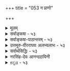 +++
title = "053 न प्राणो"

+++
<details><summary>मूलम्</summary>

न प्राणो वायुमात्रं सह परिपठनान्न क्रिया द्रव्यतोक्तेस्तेजोवद्वा न तत्त्वान्तरमगणनतो वायुतानुज्झनाच्च ।  
तस्माद्वातो विशेषं घनजलकरकान्यायतः प्राप्य कंचिद्देहान्तर्दाशविध्यं भजति बहुविधोपक्रियो वृत्तिभेदैः ॥ ५३ ॥
</details>

<details><summary>सर्वाङ्कषा - ५३</summary>

। 



वायुसामान्यं विचार्य, वायुविशेषं विचारयति - न प्राण इत्यादि । कर्मिणां शरीरधारणहेतुः प्राणपदवाच्यः कः ? इति प्रश्ने - प्राणः प्राणपदवाच्यः न **वायुमात्रम्** = सामान्यवायुरूपः न, प्राणशब्दः न वायुसामान्यवाचीति यावत् । तत्र हेतु : – **सहपरिपठनात्** = ' एतस्माज्जायते प्राणः – खं वायुः' (मुं.उ.2- 1-3) इति एकस्मिन्नेव वाक्ये प्राणस्य, वायोश्च सृष्टेः सहैव स्पष्टं पाठात् । उभयोः पर्यायत्वे, उभयोः एकत्र पाठः न युक्तः । न **क्रिया** = उच्छ्रासनिःश्वासादौ प्राणपदप्रयोगदर्शनात् उच्छ्वासादिक्रियैव प्राण इत्यपि न । कुतः ? **द्रव्यतोक्तेः** = अपानाद्यवस्थावत्त्वाभिधानात्; क्रियाया अद्रव्यत्वेनावस्थावत्त्वाभावात् । **तेजोवत्** = तेज इव तत्त्वान्तरं वा **न** = स्वतन्त्रतत्त्वान्तररूपमपि न । कुतः - अगणनतः तत्त्वसृष्टिप्रकरणे प्राणस्य गणनादर्शनात् । हेत्वन्तरं – वायुतानुज्झनाच्च वायुत्वापरित्यागाच्च । 'प्राणवायुः' इति वायुविशेषतयाभिधानादिति यावत् । किं तर्हीत्यत्र सिद्धान्तमाह - तस्मादित्यादि । **तस्मात्** = उक्तयुक्तिभिः **वातः** = वायुरेव सन् **घनजलकरकान्यायतः** = **घनः** = मेघः, जलं प्रसिद्धम्, **करका** = घनीभूतं जलम्, एता विलक्षणा अपामवस्थाविशेषाः । **एतन्यायात्** = एवमेवावस्थातः कंचित् विशेषं प्राप्य, **देहान्तः** = देहस्यान्तरेव, न तु बहिः, प्राणस्य बहिर्निस्सरणे हि मरणमेव; अतः नासिकायां निस्सरन् वायुः प्राणाधीनक्रियावान् वायु विशेषः । **वृत्तिभेदैः** = विलक्षणव्यापारैः **बहुविधोपक्रियः** = नानाविधानुपकारान् कुर्वन् **दाशविध्यम्** = दशधा भेदम् **भजति** = प्राप्नोति ॥ 



'प्राणोऽपानस्समानश्चोदानव्यानौ च वायवः । हृदि प्राणो गुदेऽपानः समानो नाभिसंस्थितः ॥ 

उदानः कण्ठदेशस्थो व्यानस्सर्वशरीरगः । नागश्च कूर्मः कृकरो देवदत्तो धनञ्जयः ॥ पोषणकरः वाग्द्वारे नाग आख्यातः कूर्म उन्मीलने स्मृतः । कृकराच क्षुतं ज्ञेयंम् देवदत्ताद्विजृम्भणम् ॥' 

न जहाति मृतं वाऽपि सर्वव्यापी धनञ्जयः ॥ 

इति प्राणस्य कार्यविशेषा अभिहिताः । इदं च स्थूलदृष्ट्या । सूक्ष्माः अनन्ता वृत्तयः वायोः योगशास्त्रादिषूक्ताः द्रष्टव्याः ॥ ५३ ॥
</details>


<details><summary>सर्वाङ्कषा-पाठान्तरम् - ५३</summary>

वायुसामान्यं विचार्य, वायुविशेषं विचारयति - न प्राण इत्यादि । कर्मिणां शरीरधारणहेतुः प्राण- पदवाच्यः कः? इति प्रश्ने - प्राणः = प्राणपदवाच्यः न वायुमात्रम्‌ = सामान्यवायुरूपः न, प्राणशब्दः न वायुसामान्यवाचीति यावत्‌ । तत्र हेतुः - सहपरिपठनात्‌ = 'एतस्माज्जायते प्राणः - खं वायुः' (मुं.उ.२-१-३) इति एकस्मिन्नेव वाक्ये प्राणस्य, वायोश्च सष्टेः सहैव स्पष्टं पाठात्‌ । उभयोः पर्यायत्वे उभयोः एकत्र पाठः न युक्तः । न क्रिया = उच्छ्वासनिःश्वासादौ प्राणपदप्रयोगदर्शनात्‌ उच्छ्वासादिक्रियैव प्राण इत्यपि न । कुतः? द्रव्यतोक्तेः = अपानाद्यवस्थावत्त्वाभिधानात्‌; क्रियाया अद्रव्यत्वेनावस्थावत्त्वाभावात्‌ । तेजोवत्‌ = तेज इव तत्त्वान्तरं वा न = स्वतन्त्रतत्त्वान्तररूपमपि न । कुतः - अगणनतः = तत्त्वसृष्टिप्रकरणे प्राणस्य गणनादर्शनात्‌ । हेत्वन्तरं - वायुतानुज्झनाच्च = वायुत्वापरित्यागाच्च । 'प्राणवायुः' इति वायुविशेषतयाभिधानादिति यावत्‌ । किं तर्हीत्यत्र सिद्धान्तमाह - तस्मादित्यादि । तस्मात्‌ = उक्तयुक्तिभिः वातः = वायुरेव सन्‌ घनजलकरकान्यायतः = घनः = मेघः, जलं प्रसिद्धम्‌, करका = घनीभूतं जलम्‌, एता विलक्षणा अपामवस्थाविशेषाः । एतन्न्यायात्‌ = एवमेवावस्थातः कंचित्‌ विशेषं पराप्य, देहान्तः = देहस्यान्तरेव, न तु बहिः, प्राणस्य बहिर्निस्सरणे हि मरणमेव; अतः नासिकायां निस्सरन्‌ वायुः प्राणाधीनक्रियावान्‌ वायु विशेषः । वृत्तिभेदैः = विलक्षणव्यापरैः बहुविधोपक्रियः = नानाविधानुपकारान्‌ कुर्वन्‌ दाशविध्यम्‌ = दशधाभेदं भजति = प्रप्नोति ॥   
“प्राणोऽपानस्समानश्चोदानव्यानौ च वायवः । हृदि प्राणो गुदेऽपानः समानो नाभिसंस्थितः ॥ उदानः कण्ठदेशस्थो व्यानस्सर्वशरीरगः । नागश्च कूर्मः कृकरो देवदत्तो धनञ्जयः(पोषणकरः) ॥ वागद्वारे नाग आख्यातः कूर्म उन्मीलने स्मृतः । कृकराच्च क्षुतं ज्ञेयं देवदत्ताद्विजृम्भणम्‌ ॥'  
न जहाति मृतं वाऽपि सर्वव्यापि धनञ्जयः ॥   
इति प्राणस्य कार्यविशेषा अभिहिताः । इदं च स्थूलदृष्ट्या । सूक्ष्माः अनन्ता वृत्तयः वायोः योगशास्त्रादिषूक्ताः द्रष्टव्याः ॥ ५३ ॥
</details>


<details><summary>उत्तमूरु-वीरराघवः अलभ्यलाभः - ५३</summary>

परोक्तं - वैशेषिकोक्तम्; अन्येषां वायुप्रत्यक्षत्वस्येष्टत्वात् । संमूर्छनेति । 'समूर्छनं समानजवयोर्वाय्वोर्विरुद्धदिक्क्रिययोः संनिपातः' इति प्रशस्तपादभाष्यम् ॥  
अथ वायौ विशेषविचारः क्रियते । तत्र वायुक्रियाधिकरणार्थमाह न प्राण इति । वायुमात्रं -  
सर्वो यायुरपि प्राणशब्दवाच्यो न भवति । एतस्माज्जायते प्राण इति प्राणेन सह, खं वायुरिति वायोः पृथक् पाठात् । नापि वायुक्रिया उच्छवासादिरूपा प्राणः; प्राणनापाननाद्यवस्थाश्रयत्व - शरीरसंयोगप्रवेशनिष्क्रमणाश्रयत्वादिरूपद्रव्यत्वश्रवणात् । वायोरुत्पन्नः प्राणः वायूत्पन्नतेजोवत् तत्पृथक् तत्त्वमपि न भवति; तत्र हेतू आह अगणनात् वायुत्वानपायाच्चेति । वायुरेव कञ्चन विशेषमापन्न इति भाष्यानुसारेणाह तस्मादिति । घनं - निबिडं यत् जलं तदभिन्ना घनीभूतजलात्मिका या वृष्टिगता करका तन्नयायतः जलत्वप्रत्यभिज्ञाविषयकरकावत् वायुत्वप्रत्यभिज्ञाविषयतयैव कश्चित् विशेषं = पाञ्चभौतिकदेहोपादानभूतवायुगतविशेषातिरिक्तमवस्थाविशेषं कार्यान्तरहेतुं देहान्तः प्राप्य प्राणनापाननादिव्यापारविशेषैर्दशधा विभज्यते । विलक्षणावस्थाभाक् वायुरेव प्राण इति यावत् । अपानादीनां प्राणातिरिक्तत्वभ्रमनिवर्तनाय चतुर्थः पादः । वृत्तिभेदैरिति । ''प्राणोऽपानो-व्यान-उदानस्समानोऽन इत्येतत् सर्व प्राण एव'' (बृ.३.५.३) इति वचनात् अपानादीनामपि प्राणवाय्वन्तर्भावः स्पष्टः । तत्र इतिशब्दस्य 'कामस्संकल्प...इत्येतत् सर्वं मन एव' इति वाक्य इव प्रकारवाचित्वात् सर्वपदेन नागादीनामपि पञ्चानां ग्रहणम् ।अत्र आ. दा ''नाग उद्गिरणकरः, कूर्म उन्मीलनहेतुः, कृकलः क्षुधासाधनः, देवदत्तो जृम्भणहेतुः, धनञ्जयः पोषणकर इति योगरहस्ये शास्त्रे उपयोग उक्तः' इति । कन्दल्याम्, ''मूत्रपुरोषयोरधोनयनादपानः रसस्य गर्भनीडीवितननात् व्यानः, अन्नपानादेरूर्ध्वं नयनादुदानः, मुखनासिकाभ्यां निष्क्रमणात् प्राणः, आहारेषु पाकार्थमुदर्यस्य वह्नेः समं सर्वत्र  
नयनात् समानः'' इति । योगेति मुख्यलक्ष्यप्रदर्शनम्; सर्वशरीराधारणाः शरीरेन्द्रियप्रेरणरूप-  
चेष्टादिव्यापारा आदिपदार्थः । राजसमहानिति । प्रकृतिकार्यभूतं महदाख्यं द्रव्यं सात्त्विकं बुद्धिशब्दवाच्यमध्यवसायादिहेतुः; राजसं स्वापादिकालसाधारण्येनोच्छ्वासनिदश्वासहेतुः । अतः स एव प्राणशब्दार्थ इति सांख्यानुसारिपक्षः । तत्र विशेषापह्नवमिति । वायौ विशेषकारस्यापलापमित्यर्थः । सामान्यत एव वायोर्वा क्रियाया वा तत्त्वान्तरस्य वा प्राणशब्दार्थत्वमिति यावत् । प्राणे च तदुक्तिरिति । द्रव्यमित्युक्तिरित्यर्थः । वायोरग्निरिति तत्त्वान्तरोत्पत्तिश्रुतिज्ञापनाय वह्निरिवेत्युक्तम् ॥ ५३ ॥
</details>


<details><summary>सर्वार्थसिद्धिः - ५३</summary>

अथ राजसमहान् प्राण इति वदतः प्रतिवक्तुं प्राणस्य वायुविशेषतां विवक्षुस्तत्र विशेषापह्नवं प्रतिषेधति - न प्राण इति ॥ वायुत्वप्रसिद्ध्याऽसौ वायुमात्रामति चेन्न ; सर्वत्र सामान्यप्रसिद्ध्या विशेषत्यागप्रसङ्गात् । अयोग्ये च नानुपलम्भबाधः । श्रुतिप्राप्तं हेतुमाह - सहेति । "एतस्माज्जायते प्राणो मनस्सर्वेन्द्रियाणि च, खं वायुर्ज्योतिराप" इति सृष्टिवाक्ये वायुप्राणयोस्सहपाठात् । न चात्र प्राणशब्दोऽन्यार्थः ; अबाधे प्रसिद्धत्यागायोगात् । न च वायुसामान्ये प्राणशब्दप्रसिद्धिः । जगत्प्राण इति समाख्या तु न तदंशस्य शक्तिं गमयेत् । देहावच्छेदमात्रेण विशेषात्पृथगुक्तिरिति चेन्न ; तत्सृष्टद्युक्तेः प्रयोजनमान्द्यात् । अस्तु तर्हि वायोः क्रियाविशेषः प्राणः स्तिमितवायौ प्राणशब्दप्रयोगाभावात्, उच्छ्वासादौ प्रयोगाच्चेत्यत्राह - न क्रियेति । हेतुमाह - द्रव्यतोक्तेरिति । वायुर्द्रव्यमिति तावत्सिद्धम् । प्राणे च तदुक्तिस्सार्वत्रिकी ; प्राणस्स्पन्दत इति च पृथग्व्यपदिशन्ति । उक्तश्च सहपाठो न तत्क्रियायाः, अग्र्यप्रायनयविरोधात् । नच मनःप्रभृतीनां क्रिया तैस्सहात्र पठ्यत इति भावः । यद्यसौ वायुविकारविशेषः वह्निरिव तत्त्वान्तरं स्यादित्यत्राह - तेजोवदिति । यदि तत्त्वपङ्क्तौ निविष्टः प्राणो भूतान्तरवत् पृथक्संख्यायेत ; न ह्येवमसावित्याह - अगणनत इति । तत्त्वपरिगणनं च पूर्वपूर्वनियतस्वभावपरित्यागेन विकारान्तरसृष्टौ ; नतु विकारमात्रे "पृथिव्या ओषधयः" इत्यादिषु तत्प्रसङ्गात् ; प्राणे च वायुत्वं न निवृत्तम् । अतश्च न तत्त्वान्तरमित्याह - वायुतानुज्झनाच्चेति । तथाऽपि देहोपादानत्वावस्थापन्नो वायुः प्राणस्स्यात् किमधिककल्पनयेत्यत्राह - तस्मादिति । अयं भावः -"यावद्ध्यस्मिन् शरीरे प्राणो वसति तावदायुः, "अहं वैश्वानरो भूत्वा प्राणिनां देहमाश्रितः । प्राणापानसमायुक्तः पचामि" इत्यादिपु देहात्पृथक्त्वेन प्राणवायुः प्रसिद्धः । अतो न देहोपादानवायुरसौ । किंतु योगाद्युपयुक्तशास्त्रवेद्यविशेषवान् कश्चिद्वायुरयमिति वायुत्वानुवृत्तिव्यक्त्यै जलमयकरकानिदर्शनम् । दाशविध्यं - प्राणापानादिभेदैर्नागकूर्मादिभेदैश्च दशविधत्वम् । तत्तद्वृत्तिभिरुपकारप्रपञ्चस्तत्तदागमेषु ग्राह्यः । अयं चार्थः "न वायुक्रिये पृथगुपदेशादित्यधिकरणसिद्धः" । "आपोमयः प्राण" इति तु, "अन्नमयं हि सौम्य मनः", "तेजोमयी वागितिवदाप्यायनपरम् ; अन्यथाऽनेकशास्त्रविरोधात् ॥ ५३ ॥ इति प्राणस्य वायुविशेषत्वम् ॥
</details>

<details><summary>नरसिंह-देवः आनन्ददायिनी</summary>

राजसमहान् प्राणो देहं धत्ते वाय्वाधिष्ठातेति साङ्ख्यपक्षं वायुमात्रं तत्क्रिया वा प्राण इति योगपक्षं आकाशादि पञ्चकं रजःप्रकृतिकं (शादिःरजःप्रकृतिकः) प्राण इति माय्येक(यिमतैक)देशिपक्षं च प्रसङ्गसङ्गत्या निराकरोतीत्याह - अथेति । विशेषो - वायुत्वावान्तरजातिः । अयं प्राणो वायुमात्रं वायुत्वप्रसिद्धिमत्त्वात्; यद्यत्प्रसिद्धिमत् तत्तन्मात्रं यथा समुद्रजलम् । जल(मात्र)प्रसिद्धिमज्जलमात्रमित्यनुमानमभिप्रेत्य व्या(व्यभिचारमाह-)चष्टे - सर्वत्रेति । तेजस्त्वेन प्रसिद्धवह्न्यादेर्विशेषता न स्यादिति भावः । विशेषत्वस्य प्राणादावनुपलम्भबाध इत्यत्राह - अयोग्ये चेति । ननु बाधकभावमात्रान्नानुपलम्भ(लब्धि) विशेषसिद्धिरित्यत्राह - श्रुतीति । सहपाठो हि नानार्थानां सामान्यविशेषार्थानां वा दृष्टो न पर्यायाणां; अतो न वायुशब्दपर्यायता प्राणशब्दस्येति । प्राणो वायुत्वातिरिक्तवायुत्व (तत्व) व्याप्यप्रवृत्तिनिमित्तकशब्दबोध्यः तत्सहपठितवायुत्वा(न)तिरिक्त(वायु)वृत्तिप्रवृत्तिनिमित्तकशब्दबोध्यत्वात् । प्राणशब्दो वायुत्वातिरिक्त(धर्म)प्रवृत्तिनिमित्तकः तत्सहप्रयोगविषयत्वात् फूत्कारमन आ(फूत्कार उदका)दि(शब्द)वदिति विशेषसिद्धेरित्यर्थः । ननु (साङ्ख्योक्तरीत्या) वाय्वन्यत्वमेवास्तु! तत्राह - चेति । प्राणो वायुरिति प्रसिद्धेर्घटो द्रव्यमिति प्रसिद्धिवद्बाधकाभावात् प्रत्यक्षतो वायुत्वस्योपलम्भाच्चेति भावः । ननु वायुप्राणशब्दौ पर्यायावेव; अत एव 'जगत्प्राणसमीरणाः' इति नामानुशासनं; सहपाठश्च कथञ्चिन्नेय इत्यत्राह - न च वायुसामन्य इति । बाह्यवायौ प्राणशब्दप्रयोगाभावात् नामानुशासनस्याश्वकर्णादिवत् विशिष्टशक्तिग्राहकस्यावयवशक्तिग्राहकत्वाभावान्न पर्यायत्वमिति भावः । ननु प्राणशब्दस्य देहावच्छिन्नत्वाकारेण लक्षणया प्रयोगोऽस्तु; तथा च न भेदसिद्धिरिति शङ्कते - देहावच्छेदेति । तत्सष्टेरिति - तत्सष्ट्युक्तेरित्यर्थः । वायु - सामन्यसृष्ट्यैव तत्सृष्टेरुक्तत्वादिति भावः । न च सिद्धान्तेऽपि प्रयोजनमान्द्यम्; प्राणत्वस्य विशेषतया तदवच्छेदेनोत्पत्तेर्ज्ञाप्यत्वात् । न चैवं शरीरावच्छिन्नत्वेनात्रापि ज्ञाप्यभेदः; शरीरावच्छिन्नवायुत्वस्य वायुत्वशरीराद्यतिरिक्तत्वाभावेन तदतिरिक्तज्ञाप्याभावात् । ननु क्रियैव प्राणः; तथा च पृथगुक्तिर्यु(क्तैव)ज्यत एव । न च प्राणो वायुरिति प्राणे वायुशब्दप्रयोगानुपपत्तिः; उपचारादुपपत्तेरिति शङ्कते - अस्तु तर्हीति । द्रव्यतोक्तिः - द्रव्यवाचकवायुशब्देनोक्तिरित्यर्थः । क्रियात्वे अनन्यथासिद्धहेत्वभावेन वायुव्यपदेशस्य औपचारिकत्वाभावादिति भावः । द्रव्यत्वे सौत्रमाह - प्राणस्स्पन्दत इति । सौत्रोपदेशशब्दस्वारस्याद्विवक्षितहेतुमाह - उक्तश्चेति । यद्यसाविति - वायुविकारत्वाविशेषादिति भावः । ननु तर्ह्यस्य वायुविकारत्वे 'चतुर्विंशा प्रकृतिः पञ्चविंश आत्मा' इत्यादिपरिगणनमयुक्तं अधिकस्य सत्त्वादित्यत्राह - तत्वपरिगणनं चेति । हेतुमाह - पृथिव्या ओषधय इति । यावद्विकाराणां परिगणनासम्भवात् परिगणननिमित्तं किञ्चित्प्रयोजकं वाच्यम्; तच्च पूर्वतत्वपरिगणननिमित्तासाधारणधर्मनिवृत्तिपूर्वकरूपान्तरं परिगणननिमित्तमाश्रयमिति प्राणे स्वोपादान(गत)वायुत्वापरित्यागान्न तत्वान्तरतेत्यर्थः । तथापीति - तावता प्राणे वायुत्वप्रतीतिसहप्रयोगयोरुपपत्तेरि(त्यर्थः)ति भावः । तस्मादित्यादिना देहोपादानावस्थाविशिष्टाद्भेदाप्रतिपत्तेराह - अयं भाव इति । किन्त्विति - कुण्डल्यादियोगाद्युपयुक्तशास्त्रवेद्यवायुतिरोधिसाधन (वेद्यवायुनिरोधस्थान) विशेषवानित्यर्थः । घनस्य - मेघस्य जलं घनजलं । दाशविध्यं - दशविधत्वम् । गुणवचनत्वात् - ष्यञ् । प्राणादीति - अपानोदानव्यानसमाना आदिशब्दार्थः । प्राणः - प्रागननवान् हृदयवर्ती । आसनादिस्थानवर्ती अपानः अवागननशीलः । पायुस्थानो व्यानः विषवत्संचारी सर्वशरीरव्यापकः । उदानः कण्ठस्थानः । उत्क्रमणवायुस्समानः शरीरमध्यग(रावयवनाभिस्थानः) शीतपित्तादिसमीकरणपरः । नागकूर्मादिभेदैश्चेति - 'कृकलदेवदत्तधनञ्जया आदिशब्दार्थः । नागः -उद्गिरणकरः । कूर्म उन्मीलनहेतुः । कृकलः क्षुधासाधनः । देवदत्तो जृम्भणहेतुः । धनञ्जयः पोषणक्यः' इति योगरहस्ये शास्त्रे उपयोग उक्त इत्यर्थः । सूत्रकार एवामुमर्थं निर्णीतवानित्याह - अयं चार्थ इति । नन्वब्विशेषः प्राणस्स्यात्; तथा श्रुतेरित्यत्राह - आपोमय इति । प्रत्यक्षविरोधाभावे तदुपादानकत्वविवक्षायामाह - अन्यथेति ॥  
 प्राणस्य वायुविशेषत्वम् ।

</details>


<details><summary>ಕನ್ನಡ - ५३</summary>

e

राजसमहत्तत्तवे 'प्राण' ऎन्दु योगशास्त्रदल्लि हेळिरुवुदु सरियल्लवॆन्दु हेळुत्तारॆ. सिद्धान्तदल्लि प्राण वायुविशेषवे हॊरतु अतिरिक्तवल्ल. इदक्कॆ प्रमाणवन्नु ईग हेळुत्तारॆ.

प्राणः सहपरिपठनात् वायुमात्रं न...' एतस्माज्ञायते प्राणः मनस्सर्वेन्द्रियाणि च । खं वायुः' ऎन्दु श्रुतियल्लि वायु मत्तु प्राणवन्नु बेरॆ बेरॆ हादिरिन्द प्राण केवल वायुवल्ल. द्रव्यतो न क्रिया... द्रव्यगळ सृष्टियल्लि हेळिरुवदरिन्द क्रिया रूपवू अल्ल. वायुतानुज्ञनात् अगणनत तेजोवत् न वा तारं, 'प्राण वायु' वॆम्ब व्यवहारविरुवदरिन्दलू तत्त्वगळॆणिकॆ यल्लि अतिरिक्तवागि हेळदे इरुवुदरिन्दलू तेजस्सिनन्तॆ अतिरिक्ततत्त्ववू अल्ल.

69

\-

.54-

[प्राण इन्द्रियजातीयवल्ल]

तस्मात् वातः घनजलकरकान्यायतः कञ्चित् विशेषं प्राप्य देहानः वृत्तिभेद्यॆ बहुविधोपक्रियः दाशविध्यं भजति आद्द रिन्द वायुवे, मोड नीरु आलिकल्लु ऎम्ब अवस्था भेद न्यायदिन्द 'एतस्मात् इत्यादिगळल्लि भिन्न निर्देशवागुवन्तह ऒन्दु विलक्षण अवस्थॆ यन्नु हॊन्दि शरीरदॊळगॆ विलक्षण व्यापारगळिन्द अनेक विधवागि उप करिसुत्ता हत्तु विधगळागुत्तदॆ. 'हृदि प्राणः गुदेऽपानः' इत्यादिगळल्लि दशवायगळू अवुगळ क्रियाभेदवू प्रसिद्ध । ५३ ।
</details>

